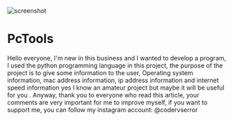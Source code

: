 ![screenshot](https://user-images.githubusercontent.com/87719056/127113664-63a4c82d-ba81-4f30-b8ac-a14d0ed44743.png)
# PcTools
Hello everyone, I'm new in this business and I wanted to develop a program, I used the python programming language in this project, the purpose of the project is to give some information to the user, Operating system information, mac address information, ip address information and internet speed information yes I know an amateur project but maybe it will be useful for you . Anyway, thank you to everyone who read this article, your comments are very important for me to improve myself, if you want to support me, you can follow my instagram account: @codervserror
